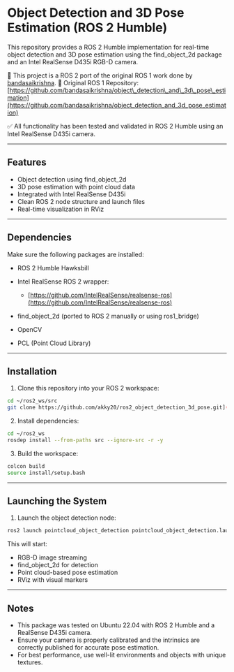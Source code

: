 # Object Detection and 3D Pose Estimation (ROS 2 Humble)

This repository provides a ROS 2 Humble implementation for real-time object detection and 3D pose estimation using the find\_object\_2d package and an Intel RealSense D435i RGB-D camera.

🎯 This project is a ROS 2 port of the original ROS 1 work done by [bandasaikrishna](https://github.com/bandasaikrishna/object_detection_and_3d_pose_estimation).
🔗 Original ROS 1 Repository: [https://github.com/bandasaikrishna/object\_detection\_and\_3d\_pose\_estimation](https://github.com/bandasaikrishna/object_detection_and_3d_pose_estimation)

✅ All functionality has been tested and validated in ROS 2 Humble using an Intel RealSense D435i camera.

---

##  Features

* Object detection using find\_object\_2d
* 3D pose estimation with point cloud data
* Integrated with Intel RealSense D435i
* Clean ROS 2 node structure and launch files
* Real-time visualization in RViz

---

##  Dependencies

Make sure the following packages are installed:

* ROS 2 Humble Hawksbill
* Intel RealSense ROS 2 wrapper:

  * [https://github.com/IntelRealSense/realsense-ros](https://github.com/IntelRealSense/realsense-ros)
* find\_object\_2d (ported to ROS 2 manually or using ros1\_bridge)
* OpenCV
* PCL (Point Cloud Library)

---

##  Installation

1. Clone this repository into your ROS 2 workspace:

```bash
cd ~/ros2_ws/src
git clone https://github.com/akky20/ros2_object_detection_3d_pose.git](https://github.com/akky20/object_detection_and_pose_estimation.git
```

2. Install dependencies:

```bash
cd ~/ros2_ws
rosdep install --from-paths src --ignore-src -r -y
```

3. Build the workspace:

```bash
colcon build
source install/setup.bash
```

---

##  Launching the System

1. Launch the object detection node:

```bash
ros2 launch pointcloud_object_detection pointcloud_object_detection.launch.py
```

This will start:

* RGB-D image streaming
* find\_object\_2d for detection
* Point cloud-based pose estimation
* RViz with visual markers


---


##  Notes

* This package was tested on Ubuntu 22.04 with ROS 2 Humble and a RealSense D435i camera.
* Ensure your camera is properly calibrated and the intrinsics are correctly published for accurate pose estimation.
* For best performance, use well-lit environments and objects with unique textures.
